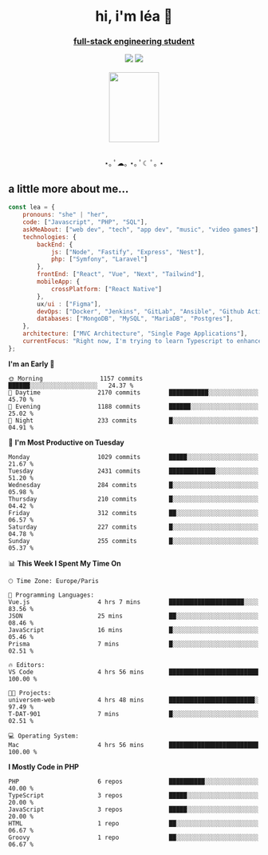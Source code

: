 <h1 align="center">hi, i'm léa 🌙</h1>
<h3 align="center"><ins>full-stack engineering student</ins></h3>  
<div align="center">
  <a href="https://www.linkedin.com/in/lea-reiter22/"><img src="https://img.shields.io/badge/LinkedIn-0077B5?style=for-the-badge&logo=linkedin&logoColor=white"/></a>
  <a href="mailto:lea.reiter@outlook.fr"><img src="https://img.shields.io/badge/Contact-2A2A2A?style=for-the-badge&logo=minutemailer&logoColor=white"/></a>
</div>
<br>
  <div align="center">  <img src="https://github.com/xmnchild/xmnchild/blob/main/1702415560_StardewValleyHappyGreyCat.png" height="140" width="100"/>
</div>
<br>
  <p align="center">
                 ⋆｡ ﾟ☁︎｡ ⋆｡ ﾟ☾ ﾟ｡ ⋆
  </p>
  <h2>a little more about me...</h2>
  
```js
const lea = {
    pronouns: "she" | "her",
    code: ["Javascript", "PHP", "SQL"],
    askMeAbout: ["web dev", "tech", "app dev", "music", "video games"],
    technologies: {
        backEnd: {
            js: ["Node", "Fastify", "Express", "Nest"],
            php: ["Symfony", "Laravel"]
        },
        frontEnd: ["React", "Vue", "Next", "Tailwind"],
        mobileApp: {
            crossPlatform: ["React Native"]
        },
        ux/ui : ["Figma"],
        devOps: ["Docker", "Jenkins", "GitLab", "Ansible", "Github Actions"],
        databases: ["MongoDB", "MySQL", "MariaDB", "Postgres"],
    },
    architecture: ["MVC Architecture", "Single Page Applications"],
    currentFocus: "Right now, I'm trying to learn Typescript to enhance my Javascript development.",
};
```
<!--START_SECTION:waka-->
**I'm an Early 🐤** 

```text
🌞 Morning                1157 commits        ██████░░░░░░░░░░░░░░░░░░░   24.37 % 
🌆 Daytime                2170 commits        ███████████░░░░░░░░░░░░░░   45.70 % 
🌃 Evening                1188 commits        ██████░░░░░░░░░░░░░░░░░░░   25.02 % 
🌙 Night                  233 commits         █░░░░░░░░░░░░░░░░░░░░░░░░   04.91 % 
```
📅 **I'm Most Productive on Tuesday** 

```text
Monday                   1029 commits        █████░░░░░░░░░░░░░░░░░░░░   21.67 % 
Tuesday                  2431 commits        █████████████░░░░░░░░░░░░   51.20 % 
Wednesday                284 commits         █░░░░░░░░░░░░░░░░░░░░░░░░   05.98 % 
Thursday                 210 commits         █░░░░░░░░░░░░░░░░░░░░░░░░   04.42 % 
Friday                   312 commits         ██░░░░░░░░░░░░░░░░░░░░░░░   06.57 % 
Saturday                 227 commits         █░░░░░░░░░░░░░░░░░░░░░░░░   04.78 % 
Sunday                   255 commits         █░░░░░░░░░░░░░░░░░░░░░░░░   05.37 % 
```


📊 **This Week I Spent My Time On** 

```text
🕑︎ Time Zone: Europe/Paris

💬 Programming Languages: 
Vue.js                   4 hrs 7 mins        █████████████████████░░░░   83.56 % 
JSON                     25 mins             ██░░░░░░░░░░░░░░░░░░░░░░░   08.46 % 
JavaScript               16 mins             █░░░░░░░░░░░░░░░░░░░░░░░░   05.46 % 
Prisma                   7 mins              █░░░░░░░░░░░░░░░░░░░░░░░░   02.51 % 

🔥 Editors: 
VS Code                  4 hrs 56 mins       █████████████████████████   100.00 % 

🐱‍💻 Projects: 
universem-web            4 hrs 48 mins       ████████████████████████░   97.49 % 
T-DAT-901                7 mins              █░░░░░░░░░░░░░░░░░░░░░░░░   02.51 % 

💻 Operating System: 
Mac                      4 hrs 56 mins       █████████████████████████   100.00 % 
```

**I Mostly Code in PHP** 

```text
PHP                      6 repos             ██████████░░░░░░░░░░░░░░░   40.00 % 
TypeScript               3 repos             █████░░░░░░░░░░░░░░░░░░░░   20.00 % 
JavaScript               3 repos             █████░░░░░░░░░░░░░░░░░░░░   20.00 % 
HTML                     1 repo              ██░░░░░░░░░░░░░░░░░░░░░░░   06.67 % 
Groovy                   1 repo              ██░░░░░░░░░░░░░░░░░░░░░░░   06.67 % 
```




<!--END_SECTION:waka-->
